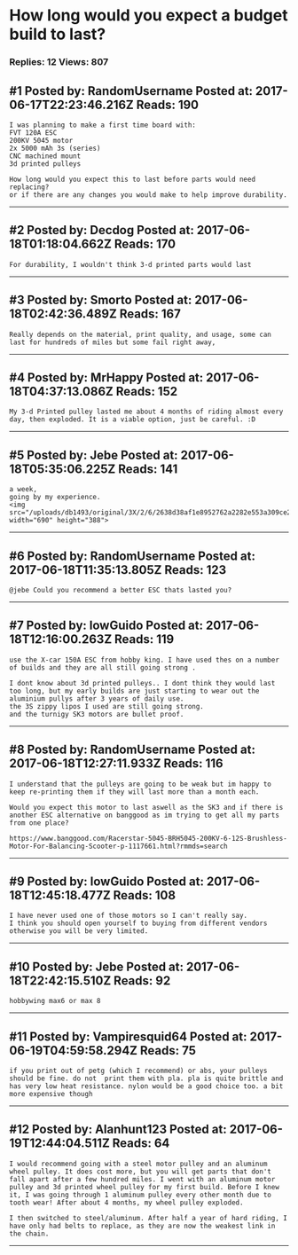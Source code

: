 # How long would you expect a budget build to last?

### Replies: 12 Views: 807

## \#1 Posted by: RandomUsername Posted at: 2017-06-17T22:23:46.216Z Reads: 190

```
I was planning to make a first time board with:
FVT 120A ESC
200KV 5045 motor
2x 5000 mAh 3s (series)
CNC machined mount
3d printed pulleys

How long would you expect this to last before parts would need replacing? 
or if there are any changes you would make to help improve durability.
```

---
## \#2 Posted by: Decdog Posted at: 2017-06-18T01:18:04.662Z Reads: 170

```
For durability, I wouldn't think 3-d printed parts would last
```

---
## \#3 Posted by: Smorto Posted at: 2017-06-18T02:42:36.489Z Reads: 167

```
Really depends on the material, print quality, and usage, some can last for hundreds of miles but some fail right away,
```

---
## \#4 Posted by: MrHappy Posted at: 2017-06-18T04:37:13.086Z Reads: 152

```
My 3-d Printed pulley lasted me about 4 months of riding almost every day, then exploded. It is a viable option, just be careful. :D
```

---
## \#5 Posted by: Jebe Posted at: 2017-06-18T05:35:06.225Z Reads: 141

```
a week,
going by my experience.
<img src="/uploads/db1493/original/3X/2/6/2638d38af1e8952762a2282e553a309ce23cb062.jpg" width="690" height="388">
```

---
## \#6 Posted by: RandomUsername Posted at: 2017-06-18T11:35:13.805Z Reads: 123

```
@jebe Could you recommend a better ESC thats lasted you?
```

---
## \#7 Posted by: lowGuido Posted at: 2017-06-18T12:16:00.263Z Reads: 119

```
use the X-car 150A ESC from hobby king. I have used thes on a number of builds and they are all still going strong .

I dont know about 3d printed pulleys.. I dont think they would last too long, but my early builds are just starting to wear out the aluminium pullys after 3 years of daily use.
the 3S zippy lipos I used are still going strong.
and the turnigy SK3 motors are bullet proof.
```

---
## \#8 Posted by: RandomUsername Posted at: 2017-06-18T12:27:11.933Z Reads: 116

```
I understand that the pulleys are going to be weak but im happy to keep re-printing them if they will last more than a month each.

Would you expect this motor to last aswell as the SK3 and if there is another ESC alternative on banggood as im trying to get all my parts from one place?

https://www.banggood.com/Racerstar-5045-BRH5045-200KV-6-12S-Brushless-Motor-For-Balancing-Scooter-p-1117661.html?rmmds=search
```

---
## \#9 Posted by: lowGuido Posted at: 2017-06-18T12:45:18.477Z Reads: 108

```
I have never used one of those motors so I can't really say.
I think you should open yourself to buying from different vendors otherwise you will be very limited.
```

---
## \#10 Posted by: Jebe Posted at: 2017-06-18T22:42:15.510Z Reads: 92

```
hobbywing max6 or max 8
```

---
## \#11 Posted by: Vampiresquid64 Posted at: 2017-06-19T04:59:58.294Z Reads: 75

```
if you print out of petg (which I recommend) or abs, your pulleys should be fine. do not  print them with pla. pla is quite brittle and has very low heat resistance. nylon would be a good choice too. a bit more expensive though
```

---
## \#12 Posted by: Alanhunt123 Posted at: 2017-06-19T12:44:04.511Z Reads: 64

```
I would recommend going with a steel motor pulley and an aluminum wheel pulley. It does cost more, but you will get parts that don't fall apart after a few hundred miles. I went with an aluminum motor pulley and 3d printed wheel pulley for my first build. Before I knew it, I was going through 1 aluminum pulley every other month due to tooth wear! After about 4 months, my wheel pulley exploded. 

I then switched to steel/aluminum. After half a year of hard riding, I have only had belts to replace, as they are now the weakest link in the chain.
```

---
